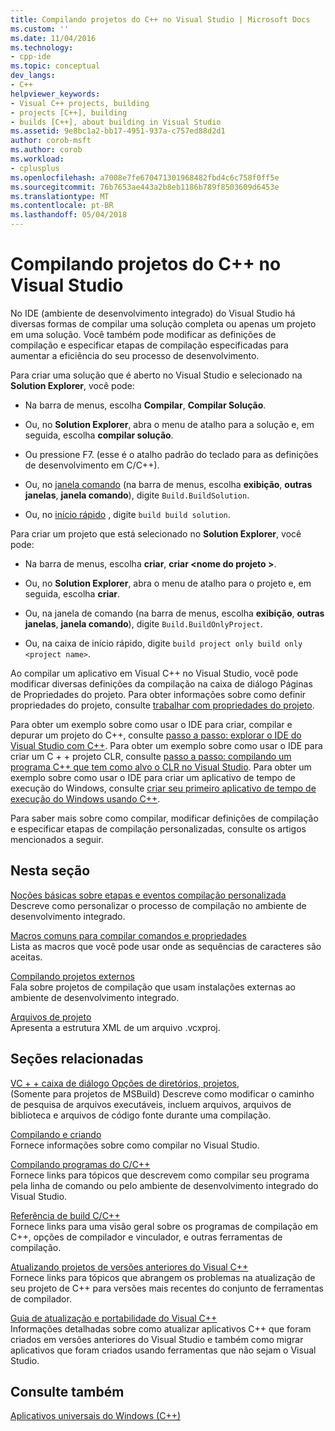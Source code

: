 ```yaml
---
title: Compilando projetos do C++ no Visual Studio | Microsoft Docs
ms.custom: ''
ms.date: 11/04/2016
ms.technology:
- cpp-ide
ms.topic: conceptual
dev_langs:
- C++
helpviewer_keywords:
- Visual C++ projects, building
- projects [C++], building
- builds [C++], about building in Visual Studio
ms.assetid: 9e8bc1a2-bb17-4951-937a-c757ed88d2d1
author: corob-msft
ms.author: corob
ms.workload:
- cplusplus
ms.openlocfilehash: a7008e7fe670471301968482fbd4c6c758f0ff5e
ms.sourcegitcommit: 76b7653ae443a2b8eb1186b789f8503609d6453e
ms.translationtype: MT
ms.contentlocale: pt-BR
ms.lasthandoff: 05/04/2018
---
```

# <a name="building-c-projects-in-visual-studio"></a>Compilando projetos do C++ no Visual Studio
No IDE (ambiente de desenvolvimento integrado) do Visual Studio há diversas formas de compilar uma solução completa ou apenas um projeto em uma solução. Você também pode modificar as definições de compilação e especificar etapas de compilação especificadas para aumentar a eficiência do seu processo de desenvolvimento.  
  
 Para criar uma solução que é aberto no Visual Studio e selecionado na **Solution Explorer**, você pode:  
  
-   Na barra de menus, escolha **Compilar**, **Compilar Solução**.  
  
-   Ou, no **Solution Explorer**, abra o menu de atalho para a solução e, em seguida, escolha **compilar solução**.  
  
-   Ou pressione F7. (esse é o atalho padrão do teclado para as definições de desenvolvimento em C/C++).  
  
-   Ou, no [janela comando](/visualstudio/ide/reference/command-window) (na barra de menus, escolha **exibição**, **outras janelas**, **janela comando**), digite `Build.BuildSolution`.  
  
-   Ou, no [início rápido](/visualstudio/ide/reference/quick-launch-environment-options-dialog-box) , digite `build build solution`.  
  
 Para criar um projeto que está selecionado no **Solution Explorer**, você pode:  
  
-   Na barra de menus, escolha **criar**, **criar \<nome do projeto >**.  
  
-   Ou, no **Solution Explorer**, abra o menu de atalho para o projeto e, em seguida, escolha **criar**.  
  
-   Ou, na janela de comando (na barra de menus, escolha **exibição**, **outras janelas**, **janela comando**), digite `Build.BuildOnlyProject`.  
  
-   Ou, na caixa de início rápido, digite `build project only build only <project name>`.  
  
 Ao compilar um aplicativo em Visual C++ no Visual Studio, você pode modificar diversas definições da compilação na caixa de diálogo Páginas de Propriedades do projeto. Para obter informações sobre como definir propriedades do projeto, consulte [trabalhar com propriedades do projeto](../ide/working-with-project-properties.md).  
  
 Para obter um exemplo sobre como usar o IDE para criar, compilar e depurar um projeto do C++, consulte [passo a passo: explorar o IDE do Visual Studio com C++](/visualstudio/ide/getting-started-with-cpp-in-visual-studio). Para obter um exemplo sobre como usar o IDE para criar um C + + projeto CLR, consulte [passo a passo: compilando um programa C++ que tem como alvo o CLR no Visual Studio](../ide/walkthrough-compiling-a-cpp-program-that-targets-the-clr-in-visual-studio.md). Para obter um exemplo sobre como usar o IDE para criar um aplicativo de tempo de execução do Windows, consulte [criar seu primeiro aplicativo de tempo de execução do Windows usando C++](http://msdn.microsoft.com/library/windows/apps/hh974580.aspx).  
  
 Para saber mais sobre como compilar, modificar definições de compilação e especificar etapas de compilação personalizadas, consulte os artigos mencionados a seguir.  
  
## <a name="in-this-section"></a>Nesta seção  
 [Noções básicas sobre etapas e eventos compilação personalizada](../ide/understanding-custom-build-steps-and-build-events.md)  
 Descreve como personalizar o processo de compilação no ambiente de desenvolvimento integrado.  
  
 [Macros comuns para compilar comandos e propriedades](../ide/common-macros-for-build-commands-and-properties.md)  
 Lista as macros que você pode usar onde as sequências de caracteres são aceitas.  
  
 [Compilando projetos externos](../ide/building-external-projects.md)  
 Fala sobre projetos de compilação que usam instalações externas ao ambiente de desenvolvimento integrado.  
  
 [Arquivos de projeto](../ide/project-files.md)  
 Apresenta a estrutura XML de um arquivo .vcxproj.  
  
## <a name="related-sections"></a>Seções relacionadas  
 [VC + + caixa de diálogo Opções de diretórios, projetos,](vcpp-directories-property-page.md)  
 (Somente para projetos de MSBuild) Descreve como modificar o caminho de pesquisa de arquivos executáveis, incluem arquivos, arquivos de biblioteca e arquivos de código fonte durante uma compilação.  
  
 [Compilando e criando](/visualstudio/ide/compiling-and-building-in-visual-studio)  
 Fornece informações sobre como compilar no Visual Studio.  
  
 [Compilando programas do C/C++](../build/building-c-cpp-programs.md)  
 Fornece links para tópicos que descrevem como compilar seu programa pela linha de comando ou pelo ambiente de desenvolvimento integrado do Visual Studio.  
  
 [Referência de build C/C++](../build/reference/c-cpp-building-reference.md)  
 Fornece links para uma visão geral sobre os programas de compilação em C++, opções de compilador e vinculador, e outras ferramentas de compilação.  
  
 [Atualizando projetos de versões anteriores do Visual C++](../porting/upgrading-projects-from-earlier-versions-of-visual-cpp.md)  
 Fornece links para tópicos que abrangem os problemas na atualização de seu projeto de C++ para versões mais recentes do conjunto de ferramentas de compilador.  
  
[Guia de atualização e portabilidade do Visual C++](../porting/visual-cpp-porting-and-upgrading-guide.md)  
  Informações detalhadas sobre como atualizar aplicativos C++ que foram criados em versões anteriores do Visual Studio e também como migrar aplicativos que foram criados usando ferramentas que não sejam o Visual Studio.  
  
## <a name="see-also"></a>Consulte também  
 [Aplicativos universais do Windows (C++)](../windows/universal-windows-apps-cpp.md)